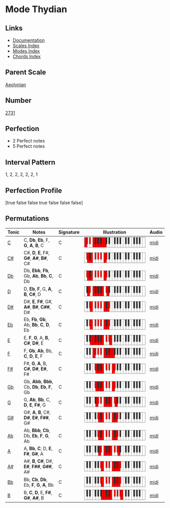 # Mode Thydian

## Links

- [Documentation](index.md)
- [Scales Index](Scales.md)
- [Modes Index](Modes.md)
- [Chords Index](Chords.md)

## Parent Scale

[Aeolynian](ScaleAeolynian.md)

## Number

[2731](https://ianring.com/musictheory/scales/2731)

## Perfection

- 2 Perfect notes
- 5 Perfect notes

## Interval Pattern

1, 2, 2, 2, 2, 2, 1

## Perfection Profile

[true false false true false false false]

## Permutations

| Tonic | Notes | Signature | Illustration | Audio |
|-------|-------|-----------|--------------|-------|
| [C](ModeCNaturalThydian.md) | C, **Db**, **Eb**, F, **G**, **A**, **B**, C | C | ![CNaturalThydian](ModeCNaturalThydian.png) | [midi](https://github.com/edipermadi/music/blob/main/docs/ModeCNaturalThydian.mid?raw=true) |
| [C#](ModeCSharpThydian.md) | C#, **D**, **E**, F#, **G#**, **A#**, **B#**, C# | C | ![CSharpThydian](ModeCSharpThydian.png) | [midi](https://github.com/edipermadi/music/blob/main/docs/ModeCSharpThydian.mid?raw=true) |
| [Db](ModeDFlatThydian.md) | Db, **Ebb**, **Fb**, Gb, **Ab**, **Bb**, **C**, Db | C | ![DFlatThydian](ModeDFlatThydian.png) | [midi](https://github.com/edipermadi/music/blob/main/docs/ModeDFlatThydian.mid?raw=true) |
| [D](ModeDNaturalThydian.md) | D, **Eb**, **F**, G, **A**, **B**, **C#**, D | C | ![DNaturalThydian](ModeDNaturalThydian.png) | [midi](https://github.com/edipermadi/music/blob/main/docs/ModeDNaturalThydian.mid?raw=true) |
| [D#](ModeDSharpThydian.md) | D#, **E**, **F#**, G#, **A#**, **B#**, **C##**, D# | C | ![DSharpThydian](ModeDSharpThydian.png) | [midi](https://github.com/edipermadi/music/blob/main/docs/ModeDSharpThydian.mid?raw=true) |
| [Eb](ModeEFlatThydian.md) | Eb, **Fb**, **Gb**, Ab, **Bb**, **C**, **D**, Eb | C | ![EFlatThydian](ModeEFlatThydian.png) | [midi](https://github.com/edipermadi/music/blob/main/docs/ModeEFlatThydian.mid?raw=true) |
| [E](ModeENaturalThydian.md) | E, **F**, **G**, A, **B**, **C#**, **D#**, E | C | ![ENaturalThydian](ModeENaturalThydian.png) | [midi](https://github.com/edipermadi/music/blob/main/docs/ModeENaturalThydian.mid?raw=true) |
| [F](ModeFNaturalThydian.md) | F, **Gb**, **Ab**, Bb, **C**, **D**, **E**, F | C | ![FNaturalThydian](ModeFNaturalThydian.png) | [midi](https://github.com/edipermadi/music/blob/main/docs/ModeFNaturalThydian.mid?raw=true) |
| [F#](ModeFSharpThydian.md) | F#, **G**, **A**, B, **C#**, **D#**, **E#**, F# | C | ![FSharpThydian](ModeFSharpThydian.png) | [midi](https://github.com/edipermadi/music/blob/main/docs/ModeFSharpThydian.mid?raw=true) |
| [Gb](ModeGFlatThydian.md) | Gb, **Abb**, **Bbb**, Cb, **Db**, **Eb**, **F**, Gb | C | ![GFlatThydian](ModeGFlatThydian.png) | [midi](https://github.com/edipermadi/music/blob/main/docs/ModeGFlatThydian.mid?raw=true) |
| [G](ModeGNaturalThydian.md) | G, **Ab**, **Bb**, C, **D**, **E**, **F#**, G | C | ![GNaturalThydian](ModeGNaturalThydian.png) | [midi](https://github.com/edipermadi/music/blob/main/docs/ModeGNaturalThydian.mid?raw=true) |
| [G#](ModeGSharpThydian.md) | G#, **A**, **B**, C#, **D#**, **E#**, **F##**, G# | C | ![GSharpThydian](ModeGSharpThydian.png) | [midi](https://github.com/edipermadi/music/blob/main/docs/ModeGSharpThydian.mid?raw=true) |
| [Ab](ModeAFlatThydian.md) | Ab, **Bbb**, **Cb**, Db, **Eb**, **F**, **G**, Ab | C | ![AFlatThydian](ModeAFlatThydian.png) | [midi](https://github.com/edipermadi/music/blob/main/docs/ModeAFlatThydian.mid?raw=true) |
| [A](ModeANaturalThydian.md) | A, **Bb**, **C**, D, **E**, **F#**, **G#**, A | C | ![ANaturalThydian](ModeANaturalThydian.png) | [midi](https://github.com/edipermadi/music/blob/main/docs/ModeANaturalThydian.mid?raw=true) |
| [A#](ModeASharpThydian.md) | A#, **B**, **C#**, D#, **E#**, **F##**, **G##**, A# | C | ![ASharpThydian](ModeASharpThydian.png) | [midi](https://github.com/edipermadi/music/blob/main/docs/ModeASharpThydian.mid?raw=true) |
| [Bb](ModeBFlatThydian.md) | Bb, **Cb**, **Db**, Eb, **F**, **G**, **A**, Bb | C | ![BFlatThydian](ModeBFlatThydian.png) | [midi](https://github.com/edipermadi/music/blob/main/docs/ModeBFlatThydian.mid?raw=true) |
| [B](ModeBNaturalThydian.md) | B, **C**, **D**, E, **F#**, **G#**, **A#**, B | C | ![BNaturalThydian](ModeBNaturalThydian.png) | [midi](https://github.com/edipermadi/music/blob/main/docs/ModeBNaturalThydian.mid?raw=true) |
